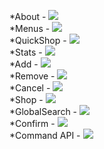 *About - <img src="http://nfell2009.uk/tick.png">
<br>
*Menus - <img src="http://nfell2009.uk/tick.png">
<br>
*QuickShop - <img src="http://nfell2009.uk/cross.png">
<br>
*Stats - <img src="http://nfell2009.uk/cross.png">
<br>
*Add - <img src="http://nfell2009.uk/tick.png">
<br>
*Remove - <img src="http://nfell2009.uk/tick.png">
<br>
*Cancel - <img src="http://nfell2009.uk/tick.png">
<br>
*Shop - <img src="http://nfell2009.uk/cross.png">
<br>
*GlobalSearch - <img src="http://nfell2009.uk/cross.png">
<br>
*Confirm - <img src="http://nfell2009.uk/cross.png">
<br>
*Command API - <img src="http://nfell2009.uk/cross.png">
<br>

